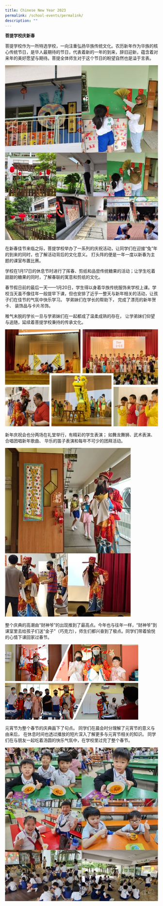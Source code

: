 ```yaml
---
title: Chinese New Year 2023
permalink: /school-events/permalink/
description: ""
---
```

**菩提学校庆新春**

菩提学校作为一所特选学校，一向注重弘扬华族传统文化。农历新年作为华族的核心传统节日，是华人最期待的节日，代表着新的一年的到来，辞旧迎新，蕴含着对来年的美好愿望与期待。菩提全体师生对于这个节日的盼望自然也是溢于言表。

![](/images/Picture1.jpg)

在新春佳节来临之际，菩提学校举办了一系列的庆祝活动，让同学们在迎接“兔”年的到来的同时，也了解活动背后的文化意义。
打头阵的便是一年一度以新春为主题的课室布置比赛。

学校在1月17日的休息节时进行了挥春、剪纸和品尝传统糖果的活动；让学生吃着甜甜的糖果的同时，了解春联的寓意和剪纸的文化。



春节假日前的最后一天——1月20日，学生得以身着华族传统服饰来学校上课。学校当天虽不像往年一般提早下课，但也安排了近乎一整天与新年相关的活动，让孩子们在佳节的气氛中快乐学习。
学弟妹们在学长的帮助下，
完成了漂亮的新年贺卡、
装饰品与卡片吊饰。

稚气未脱的学长一旦与学弟妹们在一起都成了温柔成熟的存在，
          让学弟妹们仰望与追随，延续着菩提学校秉持的传承文化。

![](/images/Picture7.jpg)

新年庆祝会也分两场在礼堂举行，有精彩的学生表演；
如舞龙舞狮、武术表演、合唱团唱新年歌曲、
华乐的笛子表演和每年不可少的团拜活动。

![](/images/Picture8.jpg)

整个庆典的高潮由“财神爷”的出现推到了最高点。今年也与往年一样，“财神爷”到课室里去给孩子们送“金子”（巧克力），师生们都兴奋到了极点。同学们带着愉悦的心情下课回家过春节。

![](/images/Picture9.png)

元宵节为整个春节的庆典画下了句点。
同学们在晨会时分理解了元宵节的意义与由来后，
在休息时间也透过播放的短片深入了解更多与元宵节相关的知识。
同学们在与朋友一起吃着汤圆的快乐气氛中，在学校里过完了整个春节。

![](/images/Picture10.jpg)
